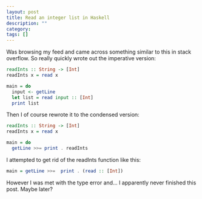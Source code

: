 ```yaml
---
layout: post
title: Read an integer list in Haskell
description: ""
category: 
tags: []
---
```


Was browsing my feed and came across something similar to this in stack overflow. So really quickly wrote out the imperative version:

```haskell
readInts :: String -> [Int]
readInts x = read x

main = do
  input <- getLine
  let list = read input :: [Int]
  print list
```

Then I of course rewrote it to the condensed version:

```haskell
readInts :: String -> [Int]
readInts x = read x

main = do
  getLine >>= print . readInts
```

I attempted to get rid of the readInts function like this:

```haskell
main = getLine >>=  print . (read :: [Int])
```

However I was met with the type error and... I apparently never finished this post. Maybe later?


